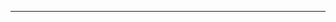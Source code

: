 <!--
CO_OP_TRANSLATOR_METADATA:
{
  "original_hash": "cffce88f960004dcc957455277e790f9",
  "translation_date": "2025-08-27T23:45:26+00:00",
  "source_file": "03-GettingStarted/05-stdio-server/README.md",
  "language_code": "ro"
}
-->


---

